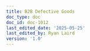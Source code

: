 ```yaml
---
title: B2B Defective Goods
doc_type: doc
doc_id: doc-1012
last_edited_date: '2025-05-25'
last_edited_by: Ryan Laird
version: '1.0'
---
```



